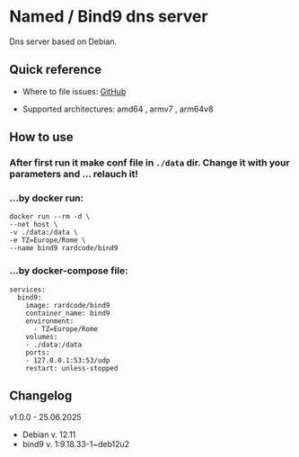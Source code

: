 # Named / Bind9 dns server
Dns server based on Debian.

## Quick reference
* Where to file issues:
[GitHub](https://github.com/rardcode/bind9)

* Supported architectures: amd64 , armv7 , arm64v8

## How to use
### After first run it make conf file in `./data` dir. Change it with your parameters and ... relauch it!

### ...by docker run:
```
docker run --rm -d \
--net host \
-v ./data:/data \
-e TZ=Europe/Rome \
--name bind9 rardcode/bind9
```

### ...by docker-compose file:
```
services:
  bind9:
    image: rardcode/bind9
    container_name: bind9
    environment:
      - TZ=Europe/Rome
    volumes:
    - ./data:/data
    ports:
    - 127.0.0.1:53:53/udp
    restart: unless-stopped
```
## Changelog
v1.0.0 - 25.06.2025
- Debian v. 12.11
- bind9 v. 1:9.18.33-1~deb12u2
